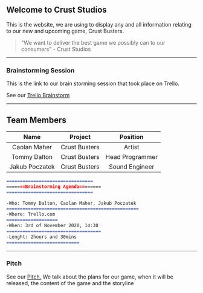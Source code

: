 ## Welcome to Crust Studios

This is the website, we are using to display any and all information relating to our new and upcoming game, Crust Busters.

> "We want to deliver the best game we possibly can to our consumers" - Crust Studios

---

### Brainstorming Session

This is the link to our brain storming session that took place on Trello. 

See our [Trello Brainstorm](https://trello.com/b/SqLeDgHZ/game-dev-brainstorm)

---

## Team Members

| Name         | Project       | Position    |
|:------------:|:-------------:|:-----------:|
| Caolan Maher | Crust Busters | Artist      |
| Tommy Dalton | Crust Busters | Head Programmer |
| Jakub Poczatek | Crust Busters | Sound Engineer |

```markdown
================================
=======Brainstorming Agenda========
================================

-Who: Tommy Dalton, Caolan Maher, Jakub Poczatek
=================================================
-Where: Trello.com
===================
-When: 3rd of November 2020, 14:30
===================================
-Lenght: 2hours and 30mins
===========================
```

---

### Pitch
See our [Pitch.](https://youtu.be/F4rMwYagxwk)
We talk about the plans for our game, when it will be released, the content of the game and the storyline
